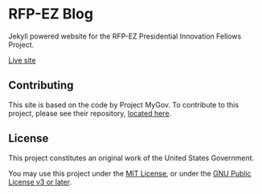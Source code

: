 RFP-EZ Blog
==========

Jekyll powered website for the RFP-EZ Presidential Innovation Fellows Project.

[Live site](http://presidential-innovation-fellows.github.com/rfpez-blog/)

Contributing
----------

This site is based on the code by Project MyGov. To contribute to this project, please see their repository, [located here](http://github.com/presidential-innovation-fellows/mygov).

## License

This project constitutes an original work of the United States Government.

You may use this project under the [MIT License](http://opensource.org/licenses/mit-license.php), or under the [GNU Public License v3 or later](http://www.gnu.org/copyleft/gpl.html).